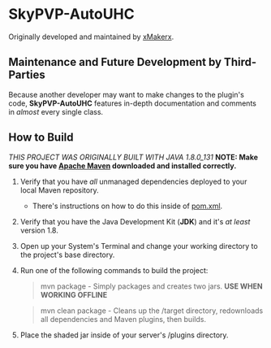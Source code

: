 # SkyPVP-AutoUHC
Originally developed and maintained by [xMakerx](https://github.com/xMakerx).

## Maintenance and Future Development by Third-Parties
Because another developer may want to make changes to the plugin's code, **SkyPVP-AutoUHC** features in-depth documentation and
comments in *almost* every single class.

## How to Build
*THIS PROJECT WAS ORIGINALLY BUILT WITH JAVA 1.8.0_131*
**NOTE: Make sure you have [Apache Maven](https://maven.apache.org/) downloaded and installed correctly.**

1. Verify that you have *all* unmanaged dependencies deployed to your local Maven repository.
      - There's instructions on how to do this inside of [pom.xml](https://github.com/Volxz/SkyPvp-AutoUHC/blob/master/pom.xml).
2. Verify that you have the Java Development Kit (**JDK**) and it's *at least* version 1.8.
3. Open up your System's Terminal and change your working directory to the project's base directory.
4. Run one of the following commands to build the project:
      > mvn package - Simply packages and creates two jars. **USE WHEN WORKING OFFLINE**
  
      > mvn clean package - Cleans up the /target directory, redownloads all dependencies and Maven plugins, then builds.
5. Place the shaded jar inside of your server's /plugins directory.
